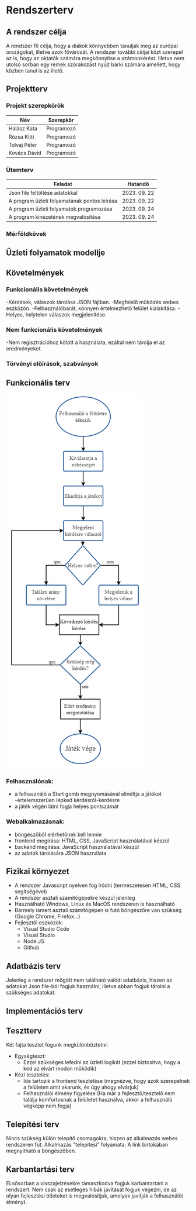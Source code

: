 # Rendszerterv

## A rendszer célja
A rendszer fő célja, hogy a diákok könnyebben tanulják meg az európai országokat, illetve azok fővárosát. A rendszer további céljai közt szerepel az is, hogy az oktatók számára megkönnyítse a számonkérést. Illetve nem utolsó sorban egy remek szórakozást nyújt bárki számára amellett, hogy közben tanul is az illető.
## Projektterv

### Projekt szerepkörök
| Név       | Szerepkör |
|-------------|-----------|
| Halász Kata | Programozó |
| Rózsa Kitti | Programozó |
| Tolvaj Péter | Programozó |
| Kovács Dávid  | Programozó |

### Ütemterv

| Feladat | Határidő |
|---------|----------|
| Json file feltöltése adatokkal | 2023. 09. 22 |
| A program üzleti folyamatának pontos leírása | 2023. 09. 22 |
| A program üzleti folyamatok programozása | 2023. 09. 24 |
| A program kinézetének megvalósítása | 2023. 09. 24 |

### Mérföldkövek

## Üzleti folyamatok modellje

## Követelmények

### Funkcionális követelmények
-Kérdések, válaszok tárolása JSON fájlban.
-Megfelelő működés webes eszközön.
-Felhasználóbarát, könnyen értelmezhető felület kialakítása.
-Helyes, helytelen válaszok megjelenítése.

### Nem funkcionális követelmények
-Nem regisztrációhoz kötött a használata, ezáltal nem tárolja el az eredményeket.

### Törvényi előírások, szabványok

## Funkcionális terv
![Folyamat](folyamat.png)

### Felhasználónak:
- a felhasználó a Start gomb megnyomásával elindítja a játékot
-értelemszerűen lépked kérdésről-kérdésre
- a játék végén látni fogja helyes pontszámát

### Webalkalmazásnak:
- böngészőből elérhetőnek kell lennie
- frontend megírása: HTML, CSS, JavaScript használatával készül
- backend megírása: JavaScript használatával készül
- az adatok tárolására JSON használata

## Fizikai környezet
- A rendszer Javascript nyelven fog íródni (természetesen HTML, CSS segítségével)
- A rendszer asztali számítógépekre készül jelenleg
- Használható Windows, Linux és MacOS rendszeren is használható
- Bármely ismert asztali számítógépen is futó böngészőre van szükség (Google Chrome, Firefox...)
- Fejlesztői eszközök:
  - Visual Studio Code
  - Visual Studio
  - Node.JS
  - Github
 
## Adatbázis terv
Jelenleg a rendszer mögött nem található valódi adatbázis, hiszen az adatokat Json file-ból fogjuk használni, illetve abban fogjuk tárolni a szükséges adatokat.

## Implementációs terv

## Tesztterv
Két fajta tesztet fogunk megkülönböztetni: 
- Egységteszt:
  - Ezzel szükséges lefedni az üzleti logikát (ezzel biztosítva, hogy a kód az elvárt modon működik)
- Kézi tesztelés:
  - Ide tartozik a frontend tesztelése (megnézve, hogy azok szerepelnek a felületen amit akarunk, és úgy ahogy elvárjuk)
  - Felhasználói élmény figyelése (Ha már a fejlesztő/tesztelő nem találja komfortosnak a felületet használva, akkor a felhasználó végképp nem fogja)

## Telepítési terv
Nincs szükség külön telepítő csomagokra, hiszen az alkalmazás webes rendszeren fut. Alkalmazás "telepítési" folyamata: A link birtokában megnyitható a böngészőben.

## Karbantartási terv
ELsősorban a visszajelzésekre támaszkodva fogjuk karbantartani a rendszert. Nem csak az esetleges hibák javítását fogjuk végezni, de az olyan fejlesztési ötleteket is megvalósítjuk, amelyek javítják a felhasználói élményt.
